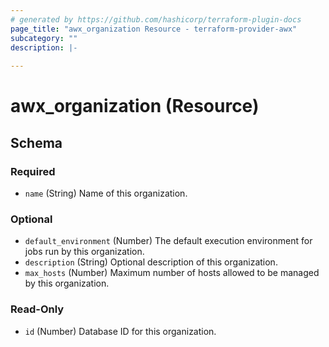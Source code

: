 ```yaml
---
# generated by https://github.com/hashicorp/terraform-plugin-docs
page_title: "awx_organization Resource - terraform-provider-awx"
subcategory: ""
description: |-
  
---
```


# awx_organization (Resource)





<!-- schema generated by tfplugindocs -->
## Schema

### Required

- `name` (String) Name of this organization.

### Optional

- `default_environment` (Number) The default execution environment for jobs run by this organization.
- `description` (String) Optional description of this organization.
- `max_hosts` (Number) Maximum number of hosts allowed to be managed by this organization.

### Read-Only

- `id` (Number) Database ID for this organization.
